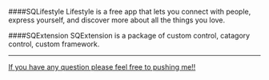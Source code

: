 ####SQLifestyle
Lifestyle is a free app that lets you connect with people, express yourself, and discover more about all the things you love.

####SQExtension
SQExtension is a package of custom control, catagory control, custom framework. 

-----------------------
[If you have any question please feel free to pushing me!!](http://www.jianshu.com/users/9d7fad1a4693/timeline)
